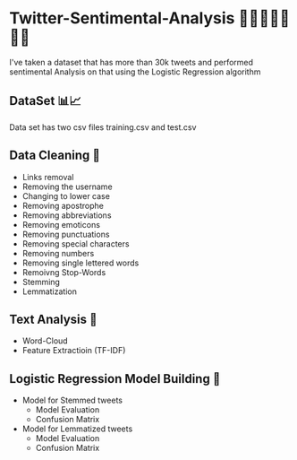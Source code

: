 # Twitter-Sentimental-Analysis 🤖🥶🥵🤬😃😰😭
I've taken a dataset that has more than 30k tweets and performed sentimental Analysis on that using the Logistic Regression algorithm
## DataSet 📊📈
Data set has two csv files training.csv and test.csv
## Data Cleaning 🧹
 - Links removal
 - Removing the username
 - Changing to lower case
 - Removing apostrophe
 - Removing abbreviations
 - Removing emoticons
 - Removing punctuations
 - Removing special characters
 - Removing numbers
 - Removing single lettered words
 - Remoivng Stop-Words
 - Stemming
 - Lemmatization
## Text Analysis 🧮
 * Word-Cloud
 * Feature Extractioin (TF-IDF)
## Logistic Regression Model Building 📠
+ Model for Stemmed tweets
     * Model Evaluation
     * Confusion Matrix
+ Model for Lemmatized tweets
     * Model Evaluation
     * Confusion Matrix
